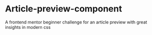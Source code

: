 # Article-preview-component
A frontend mentor beginner challenge for an article preview with great insights in modern css
